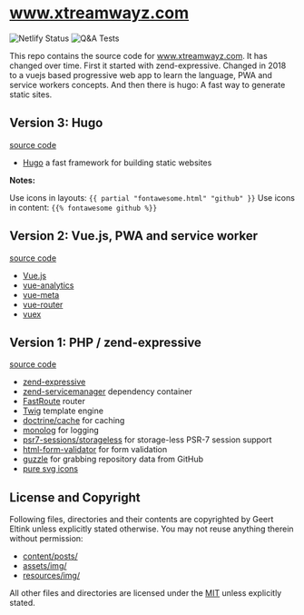 # www.xtreamwayz.com

![Netlify Status](https://api.netlify.com/api/v1/badges/ccb7030a-d423-436b-831d-21a6eabfaa8f/deploy-status)
![Q&A Tests](https://github.com/xtreamwayz/www.elt.ink/workflows/Node%20CI/badge.svg)

This repo contains the source code for www.xtreamwayz.com. It has changed over time. First it started with zend-expressive. Changed in 2018 to a vuejs based progressive web app to learn the language, PWA and service workers concepts. And then there is hugo: A fast way to generate static sites.

## Version 3: Hugo

[source code](https://github.com/xtreamwayz/www.xtreamwayz.com/tree/master)

- [Hugo](https://gohugo.io/) a fast framework for building static websites

**Notes:**

Use icons in layouts: `{{ partial "fontawesome.html" "github" }}`
Use icons in content: `{{% fontawesome github %}}`

## Version 2: Vue.js, PWA and service worker

[source code](https://github.com/xtreamwayz/www.xtreamwayz.com/tree/vuejs)

- [Vue.js](https://www.npmjs.com/package/vue)
- [vue-analytics](https://www.npmjs.com/package/vue-analytics)
- [vue-meta](https://www.npmjs.com/package/vue-meta)
- [vue-router](https://www.npmjs.com/package/vue-router)
- [vuex](https://www.npmjs.com/package/vuex)

## Version 1: PHP / zend-expressive

[source code](https://github.com/xtreamwayz/www.xtreamwayz.com/tree/expressive)

- [zend-expressive](https://github.com/zendframework/zend-expressive)
- [zend-servicemanager](https://github.com/zendframework/zend-servicemanager) dependency container
- [FastRoute](https://github.com/nikic/FastRoute) router
- [Twig](https://github.com/twigphp/Twig) template engine
- [doctrine/cache](https://github.com/doctrine/cache) for caching
- [monolog](https://github.com/monolog/monolog) for logging
- [psr7-sessions/storageless](https://github.com/psr7-sessions/storageless) for storage-less PSR-7 session support
- [html-form-validator](https://github.com/xtreamwayz/html-form-validator) for form validation
- [guzzle](https://github.com/guzzlehttp/guzzle) for grabbing repository data from GitHub
- [pure svg icons](https://icomoon.io/)

## License and Copyright

Following files, directories and their contents are copyrighted by Geert Eltink unless explicitly stated otherwise.
You may not reuse anything therein without permission:

- [content/posts/](/data/posts)
- [assets/img/](resources/public/img)
- [resources/img/](public/assets/img)

All other files and directories are licensed under the [MIT](http://www.opensource.org/licenses/mit-license.php)
unless explicitly stated.
